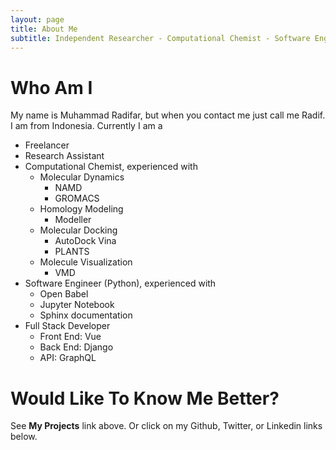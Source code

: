 ```yaml
---
layout: page
title: About Me
subtitle: Independent Researcher - Computational Chemist - Software Engineer - Fullstack Developer
---
```


# Who Am I

My name is Muhammad Radifar, but when you contact me just call me Radif. 
I am from Indonesia. Currently I am a

- Freelancer
- Research Assistant
- Computational Chemist, experienced with
    - Molecular Dynamics
        - NAMD
        - GROMACS
    - Homology Modeling
        - Modeller
    - Molecular Docking
        - AutoDock Vina
        - PLANTS
    - Molecule Visualization
        - VMD
- Software Engineer (Python), experienced with
    - Open Babel
    - Jupyter Notebook
    - Sphinx documentation
- Full Stack Developer
    - Front End: Vue
    - Back End: Django
    - API: GraphQL

# Would Like To Know Me Better?

See **My Projects** link above. Or click on my Github, Twitter, or Linkedin links below.
